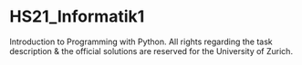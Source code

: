 # HS21_Informatik1
Introduction to Programming with Python. All rights regarding the task description & the official solutions are reserved for the University of Zurich.
